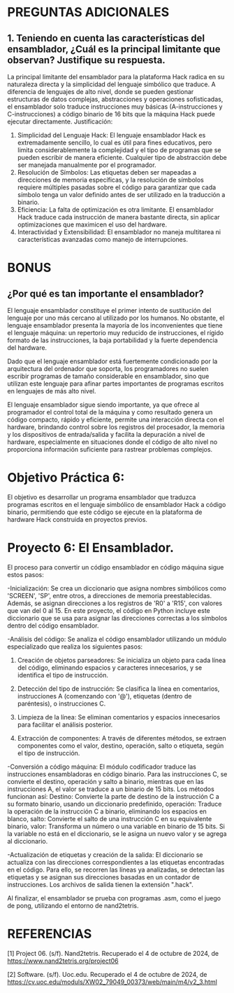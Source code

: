 # PREGUNTAS ADICIONALES

## 1. Teniendo en cuenta las características del ensamblador, ¿Cuál es la principal limitante que observan? Justifique su respuesta.

La principal limitante del ensamblador para la plataforma Hack radica en su naturaleza directa y la simplicidad del lenguaje simbólico que traduce. A diferencia de lenguajes de alto nivel, donde se pueden gestionar estructuras de datos complejas, abstracciones y operaciones sofisticadas, el ensamblador solo traduce instrucciones muy básicas (A-instrucciones y C-instrucciones) a código binario de 16 bits que la máquina Hack puede ejecutar directamente.
Justificación:
1. Simplicidad del Lenguaje Hack: El lenguaje ensamblador Hack es extremadamente sencillo, lo cual es útil para fines educativos, pero limita considerablemente la complejidad y el tipo de programas que se pueden escribir de manera eficiente. Cualquier tipo de abstracción debe ser manejada manualmente por el programador.
2. Resolución de Símbolos: Las etiquetas deben ser mapeadas a direcciones de memoria específicas, y la resolución de símbolos requiere múltiples pasadas sobre el código para garantizar que cada símbolo tenga un valor definido antes de ser utilizado en la traducción a binario.
3. Eficiencia: La falta de optimización es otra limitante. El ensamblador Hack traduce cada instrucción de manera bastante directa, sin aplicar optimizaciones que maximicen el uso del hardware.
4. Interactividad y Extensibilidad: El ensamblador no maneja multitarea ni características avanzadas como manejo de interrupciones.


# BONUS

## ¿Por qué es tan importante el ensamblador?

El lenguaje ensamblador constituye el primer intento de sustitución del lenguaje por uno más cercano al utilizado por los humanos. No obstante, el lenguaje ensamblador presenta la mayoría de los inconvenientes que tiene el lenguaje máquina: un repertorio muy reducido de instrucciones, el rígido formato de las instrucciones, la baja portabilidad y la fuerte dependencia del hardware.

Dado que el lenguaje ensamblador está fuertemente condicionado por la arquitectura del ordenador que soporta, los programadores no suelen escribir programas de tamaño considerable en ensamblador, sino que utilizan este lenguaje para afinar partes importantes de programas escritos en lenguajes de más alto nivel.

El lenguaje ensamblador sigue siendo importante, ya que ofrece al programador el control total de la máquina y como resultado genera un código compacto, rápido y eficiente, permite una interacción directa con el hardware, brindando control sobre los registros del procesador, la memoria y los dispositivos de entrada/salida y facilita la depuración a nivel de hardware, especialmente en situaciones donde el código de alto nivel no proporciona información suficiente para rastrear problemas complejos.

# Objetivo Práctica 6:

El objetivo es desarrollar un programa ensamblador que traduzca programas escritos en el lenguaje simbólico de ensamblador Hack a código binario, permitiendo que este código se ejecute en la plataforma de hardware Hack construida en proyectos previos.

# Proyecto 6: El Ensamblador.

El proceso para convertir un código ensamblador en código máquina sigue estos pasos:

-Inicialización:
Se crea un diccionario que asigna nombres simbólicos como 'SCREEN', 'SP', entre otros, a direcciones de memoria preestablecidas. Además, se asignan direcciones a los registros de 'R0' a 'R15', con valores que van del 0 al 15.
En este proyecto, el código en Python incluye este diccionario que se usa para asignar las direcciones correctas a los símbolos dentro del código ensamblador.

-Análisis del código:
Se analiza el código ensamblador utilizando un módulo especializado que realiza los siguientes pasos:

1. Creación de objetos parseadores: Se inicializa un objeto para cada línea del código, eliminando espacios y caracteres innecesarios, y se identifica el tipo de instrucción.

2. Detección del tipo de instrucción: Se clasifica la línea en comentarios, instrucciones A (comenzando con '@'), etiquetas (dentro de paréntesis), o instrucciones C.

3. Limpieza de la línea: Se eliminan comentarios y espacios innecesarios para facilitar el análisis posterior.

4. Extracción de componentes: A través de diferentes métodos, se extraen componentes como el valor, destino, operación, salto o etiqueta, según el tipo de instrucción.

-Conversión a código máquina:
El módulo codificador traduce las instrucciones ensambladoras en código binario. Para las instrucciones C, se convierte el destino, operación y salto a binario, mientras que en las instrucciones A, el valor se traduce a un binario de 15 bits. Los métodos funcionan así: Destino: Convierte la parte de destino de la instrucción C a su formato binario, usando un diccionario predefinido, operación: Traduce la operación de la instrucción C a binario, eliminando los espacios en blanco, salto: Convierte el salto de una instrucción C en su equivalente binario, valor: Transforma un número o una variable en binario de 15 bits. Si la variable no está en el diccionario, se le asigna un nuevo valor y se agrega al diccionario.

-Actualización de etiquetas y creación de la salida:
El diccionario se actualiza con las direcciones correspondientes a las etiquetas encontradas en el código. Para ello, se recorren las líneas ya analizadas, se detectan las etiquetas y se asignan sus direcciones basadas en un contador de instrucciones.
Los archivos de salida tienen la extensión ".hack". 

Al finalizar, el ensamblador se prueba con programas .asm, como el juego de pong, utilizando el entorno de nand2tetris.

# REFERENCIAS

[1] Project 06. (s/f). Nand2tetris. Recuperado el 4 de octubre de 2024, de https://www.nand2tetris.org/project06

[2] Software. (s/f). Uoc.edu. Recuperado el 4 de octubre de 2024, de https://cv.uoc.edu/moduls/XW02_79049_00373/web/main/m4/v2_3.html


